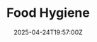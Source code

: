 ---
title: Food Hygiene
linkTitle: Food Hygiene
date: '2025-04-24T19:57:00Z'
weight: 1
description: No content
draft: false
ref: food-hygiene
---